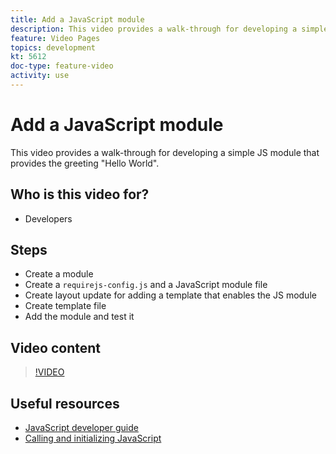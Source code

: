 ```yaml
---
title: Add a JavaScript module
description: This video provides a walk-through for developing a simple JS module that provides the greeting "Hello World".
feature: Video Pages
topics: development
kt: 5612
doc-type: feature-video
activity: use
---
```


# Add a JavaScript module

This video provides a walk-through for developing a simple JS module that provides the greeting "Hello World".

## Who is this video for?

- Developers

## Steps

- Create a module
- Create a `requirejs-config.js` and a JavaScript module file
- Create layout update for adding a template that enables the JS module
- Create template file
- Add the module and test it

## Video content

>[!VIDEO](https://video.tv.adobe.com/v/35790?quality=12&learn=on)

## Useful resources

- [JavaScript developer guide](https://devdocs.magento.com/guides/v2.4/javascript-dev-guide/bk-javascript-dev-guide.html)
- [Calling and initializing JavaScript](https://devdocs.magento.com/guides/v2.4/javascript-dev-guide/javascript/js_init.html)
